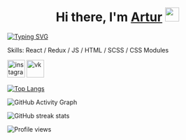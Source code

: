 <h1 align="center">Hi there, I'm <a href="https://vk.com/nejnyivozrast" target="_blank">Artur</a>
  <img src="https://github.com/blackcater/blackcater/raw/main/images/Hi.gif" height="32"/>
</h1>

[![Typing SVG](https://readme-typing-svg.herokuapp.com?lines=Frontend+developer)](https://git.io/typing-svg)

Skills: React / Redux / JS / HTML / SCSS / CSS Modules

[<img src='https://cdn.icon-icons.com/icons2/3154/PNG/512/instagram_media_multimedia_social_icon_193166.png' alt='instagram' height='40'>](https://www.instagram.com/archibracho/)  [<img src='https://cdn.icon-icons.com/icons2/2351/PNG/512/logo_vk_vkontakte_icon_143187.png' alt='vk' height='40'>](https://vk.com/nejnyivozrast)  

[![Top Langs](https://github-readme-stats.vercel.app/api/top-langs/?username=arturtkachenko93)](https://github.com/anuraghazra/github-readme-stats)

![GitHub Activity Graph](https://activity-graph.herokuapp.com/graph?username=arturtkachenko93)  

![GitHub streak stats](https://github-readme-streak-stats.herokuapp.com/?user=arturtkachenko93)  

![Profile views](https://gpvc.arturio.dev/arturtkachenko93)  
